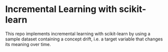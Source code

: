 # Incremental Learning with scikit-learn

This repo implements incremental learning with scikit-learn
by using a sample dataset containing a concept drift,
i.e. a target variable that changes its meaning over time.